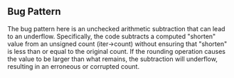 ## Bug Pattern

The bug pattern here is an unchecked arithmetic subtraction that can lead to an underflow. Specifically, the code subtracts a computed "shorten" value from an unsigned count (iter->count) without ensuring that "shorten" is less than or equal to the original count. If the rounding operation causes the value to be larger than what remains, the subtraction will underflow, resulting in an erroneous or corrupted count.